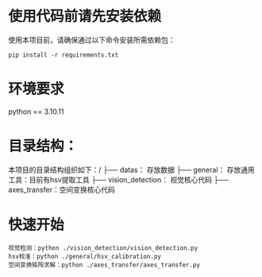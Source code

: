 # 使用代码前请先安装依赖
使用本项目前，请确保通过以下命令安装所需依赖包：
```shell
pip install -r requirements.txt
```
# 环境要求
python == 3.10.11

# 目录结构：
本项目的目录结构组织如下：/
├── datas： 存放数据
├── general： 存放通用工具：目前有hsv提取工具
├── vision_detection： 视觉核心代码
├── axes_transfer：空间变换核心代码

# 快速开始
```shell
视觉检测：python ./vision_detection/vision_detection.py
hsv校准：python ./general/hsv_calibration.py
空间变换矩阵求解：python ./axes_transfer/axes_transfer.py
```